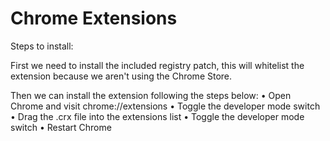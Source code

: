 # Chrome Extensions

Steps to install:

First we need to install the included registry patch, this will whitelist the extension because we aren't using the Chrome Store.

Then we can install the extension following the steps below:
• Open Chrome and visit chrome://extensions
• Toggle the developer mode switch 
• Drag the .crx file into the extensions list
• Toggle the developer mode switch
• Restart Chrome
